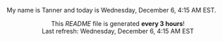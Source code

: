 My name is Tanner and today is Wednesday, December 6, 4:15 AM EST.

<p align="center">This <i>README</i> file is generated <b>every 3 hours</b>!</br>Last refresh: Wednesday, December 6, 4:15 AM EST<br /></p>
